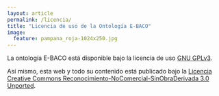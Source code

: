 ```yaml
---
layout: article
permalink: /licencia/
title: "Licencia de uso de la Ontología E-BACO"
image:
  feature: pampana_roja-1024x250.jpg
---
```


La ontología E-BACO está disponible bajo la licencia de uso [GNU GPLv3](http://www.gnu.org/licenses/gpl-3.0.html).

Así mismo, esta web y todo su contenido está publicado bajo la [Licencia Creative Commons Reconocimiento-NoComercial-SinObraDerivada 3.0 Unported](http://creativecommons.org/licenses/by-nc-nd/3.0/deed.es_ES). 